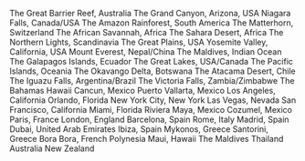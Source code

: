 The Great Barrier Reef, Australia
The Grand Canyon, Arizona, USA
Niagara Falls, Canada/USA
The Amazon Rainforest, South America
The Matterhorn, Switzerland
The African Savannah, Africa
The Sahara Desert, Africa
The Northern Lights, Scandinavia
The Great Plains, USA
Yosemite Valley, California, USA
Mount Everest, Nepal/China
The Maldives, Indian Ocean
The Galapagos Islands, Ecuador
The Great Lakes, USA/Canada
The Pacific Islands, Oceania
The Okavango Delta, Botswana
The Atacama Desert, Chile
The Iguazu Falls, Argentina/Brazil
The Victoria Falls, Zambia/Zimbabwe
The Bahamas
Hawaii
Cancun, Mexico
Puerto Vallarta, Mexico
Los Angeles, California
Orlando, Florida
New York City, New York
Las Vegas, Nevada
San Francisco, California
Miami, Florida
Riviera Maya, Mexico
Cozumel, Mexico
Paris, France
London, England
Barcelona, Spain
Rome, Italy
Madrid, Spain
Dubai, United Arab Emirates
Ibiza, Spain
Mykonos, Greece
Santorini, Greece
Bora Bora, French Polynesia
Maui, Hawaii
The Maldives
Thailand
Australia
New Zealand
